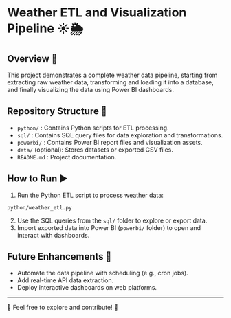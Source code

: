 # Weather ETL and Visualization Pipeline ☀️🌦️ 

## Overview 🚀
This project demonstrates a complete weather data pipeline, starting from extracting raw weather data, transforming and loading it into a database, and finally visualizing the data using Power BI dashboards.

## Repository Structure 📂 
- `python/` : Contains Python scripts for ETL processing.
- `sql/` : Contains SQL query files for data exploration and transformations.
- `powerbi/` : Contains Power BI report files and visualization assets.
- `data/` (optional): Stores datasets or exported CSV files.
- `README.md` : Project documentation.

## How to Run ▶️ 
1. Run the Python ETL script to process weather data:  
```
python/weather_etl.py
```
2. Use the SQL queries from the `sql/` folder to explore or export data.
3. Import exported data into Power BI (`powerbi/` folder) to open and interact with dashboards.

## Future Enhancements 🚧 
- Automate the data pipeline with scheduling (e.g., cron jobs).
- Add real-time API data extraction.
- Deploy interactive dashboards on web platforms.

---

🎉 Feel free to explore and contribute! 🎉  
